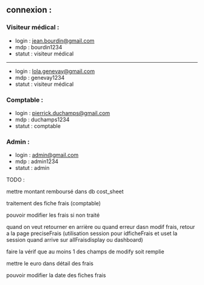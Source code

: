 ## connexion : 
### Visiteur médical :
* login : jean.bourdin@gmail.com
* mdp : bourdin1234
* statut : visiteur médical
---------------
* login : lola.genevay@gmail.com
* mdp : genevay1234
* statut : visiteur médical

### Comptable : 
* login : pierrick.duchamps@gmail.com
* mdp : duchamps1234
* statut : comptable

### Admin : 
* login : admin@gmail.com
* mdp : admin1234
* statut : admin

TODO : 

mettre montant remboursé dans db cost_sheet

traitement des fiche frais (comptable)

pouvoir modifier les frais si non traité

quand on veut retourner en arrière ou quand erreur dasn modif frais, retour a la page preciseFrais (utilisation session pour idficheFrais et uset la session quand arrive sur allFraisdisplay ou dashboard)

faire la vérif que au moins 1 des champs de modify soit remplie

mettre le euro dans détail des frais

pouvoir modifier la date des fiches frais
